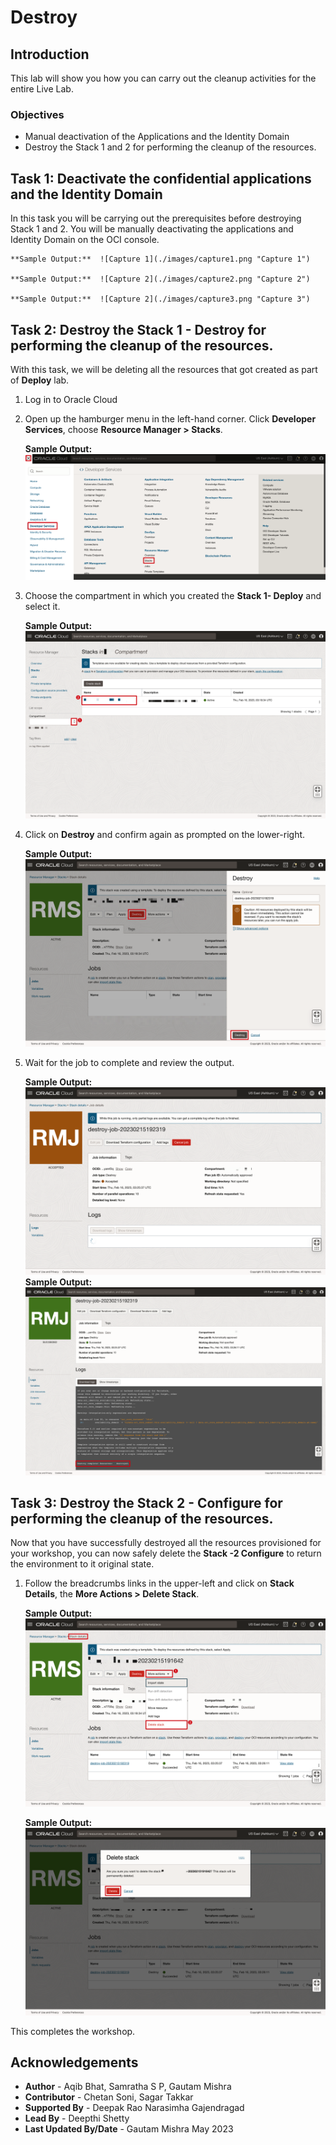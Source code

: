 # Destroy

## Introduction

This lab will show you how you can carry out the cleanup activities for the entire Live Lab.


### Objectives

-   Manual deactivation of the Applications and the Identity Domain
-   Destroy the Stack 1 and 2 for performing the cleanup of the resources.


## Task 1: Deactivate the confidential applications and the Identity Domain

In this task you will be carrying out the prerequisites before destroying Stack 1 and 2. You will be manually deactivating the applications and Identity Domain on the OCI console.

	**Sample Output:**  ![Capture 1](./images/capture1.png "Capture 1")

	**Sample Output:**  ![Capture 2](./images/capture2.png "Capture 2")

    **Sample Output:**  ![Capture 2](./images/capture3.png "Capture 3")
		
## Task 2: Destroy the Stack 1 - Destroy for performing the cleanup of the resources.

With this task, we will be deleting all the resources that got created as part of **Deploy** lab.

1. Log in to Oracle Cloud
2. Open up the hamburger menu in the left-hand corner.  Click **Developer Services**, choose **Resource Manager > Stacks**.

	**Sample Output:**  ![Image 1](./images/image1.png "Image 1")
  
3. Choose the compartment in which you created the **Stack 1- Deploy** and select it.  

    **Sample Output:**  ![Image 2](./images/image2.png "Image 2")

4. Click on **Destroy** and confirm again as prompted on the lower-right.  

    **Sample Output:**  ![Image 3](./images/image3.png "Image 3")

5. Wait for the job to complete and review the output.  

    **Sample Output:**  ![Image 4](./images/image4.png "Image 4")
    **Sample Output:**  ![Image 5](./images/image5.png "Image 5")

## Task 3: Destroy the Stack 2 - Configure for performing the cleanup of the resources.

Now that you have successfully destroyed all the resources provisioned for your workshop, you can now safely delete the **Stack -2 Configure** to return the environment to it original state.

1. Follow the breadcrumbs links in the upper-left and click on **Stack Details**, the **More Actions > Delete Stack**.  

    **Sample Output:**  ![Image 6](./images/image6.png "Image 6")

    **Sample Output:**  ![Image 7](./images/image7.png "Image 7")


This completes the workshop.

## Acknowledgements
* **Author** - Aqib Bhat, Samratha S P, Gautam Mishra
* **Contributor** - Chetan Soni, Sagar Takkar
* **Supported By** - Deepak Rao Narasimha Gajendragad
* **Lead By** - Deepthi Shetty 
* **Last Updated By/Date** - Gautam Mishra May 2023
